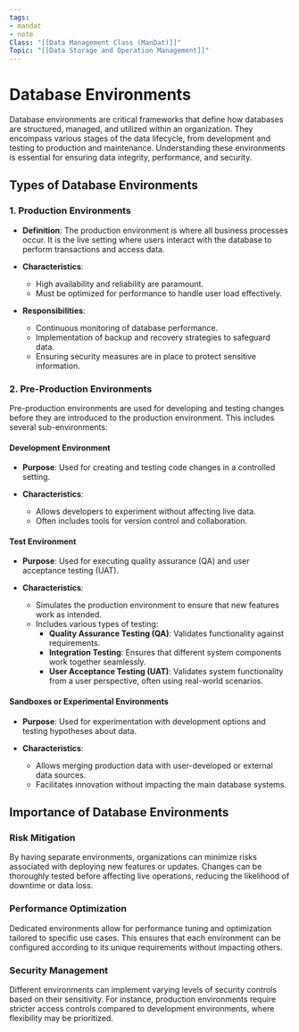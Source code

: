 ```yaml
---
tags:
- mandat
- note
Class: "[[Data Management Class (ManDat)]]"
Topic: "[[Data Storage and Operation Management]]"
---
```


# Database Environments

Database environments are critical frameworks that define how databases are structured, managed, and utilized within an organization. They encompass various stages of the data lifecycle, from development and testing to production and maintenance. Understanding these environments is essential for ensuring data integrity, performance, and security.

## Types of Database Environments

### 1. Production Environments

- **Definition**: The production environment is where all business processes occur. It is the live setting where users interact with the database to perform transactions and access data.

- **Characteristics**:
  - High availability and reliability are paramount.
  - Must be optimized for performance to handle user load effectively.
  
- **Responsibilities**:
  - Continuous monitoring of database performance.
  - Implementation of backup and recovery strategies to safeguard data.
  - Ensuring security measures are in place to protect sensitive information.

### 2. Pre-Production Environments

Pre-production environments are used for developing and testing changes before they are introduced to the production environment. This includes several sub-environments:

#### Development Environment

- **Purpose**: Used for creating and testing code changes in a controlled setting.

- **Characteristics**:
  - Allows developers to experiment without affecting live data.
  - Often includes tools for version control and collaboration.

#### Test Environment

- **Purpose**: Used for executing quality assurance (QA) and user acceptance testing (UAT).

- **Characteristics**:
  - Simulates the production environment to ensure that new features work as intended.
  - Includes various types of testing:
    - **Quality Assurance Testing (QA)**: Validates functionality against requirements.
    - **Integration Testing**: Ensures that different system components work together seamlessly.
    - **User Acceptance Testing (UAT)**: Validates system functionality from a user perspective, often using real-world scenarios.

#### Sandboxes or Experimental Environments

- **Purpose**: Used for experimentation with development options and testing hypotheses about data.

- **Characteristics**:
  - Allows merging production data with user-developed or external data sources.
  - Facilitates innovation without impacting the main database systems.

## Importance of Database Environments

### Risk Mitigation

By having separate environments, organizations can minimize risks associated with deploying new features or updates. Changes can be thoroughly tested before affecting live operations, reducing the likelihood of downtime or data loss.

### Performance Optimization

Dedicated environments allow for performance tuning and optimization tailored to specific use cases. This ensures that each environment can be configured according to its unique requirements without impacting others.

### Security Management

Different environments can implement varying levels of security controls based on their sensitivity. For instance, production environments require stricter access controls compared to development environments, where flexibility may be prioritized.
